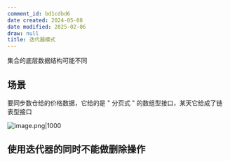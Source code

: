 ```yaml
---
comment_id: bd1cdbd6
date created: 2024-05-08
date modified: 2025-02-06
draw: null
title: 迭代器模式
---
```

集合的底层数据结构可能不同

<!-- more -->

## 场景

要同步数仓给的价格数据，它给的是 " 分页式 " 的数组型接口，某天它给成了链表型接口

![image.png|1000](https://imagehosting4picgo.oss-cn-beijing.aliyuncs.com/imagehosting/fix-dir%2Fpicgo%2Fpicgo-clipboard-images%2F2024%2F05%2F09%2F23-02-11-14daf8c31d6f5da87db155e3141a7686-20240509230210-060fac.png)

## 使用迭代器的同时不能做删除操作
